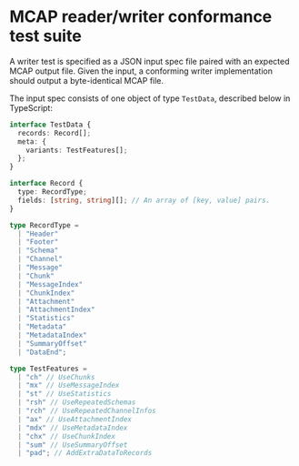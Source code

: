 # MCAP reader/writer conformance test suite

A writer test is specified as a JSON input spec file paired with an expected MCAP output file. Given the input, a conforming writer implementation should output a byte-identical MCAP file.

The input spec consists of one object of type `TestData`, described below in TypeScript:

```ts
interface TestData {
  records: Record[];
  meta: {
    variants: TestFeatures[];
  };
}

interface Record {
  type: RecordType;
  fields: [string, string][]; // An array of [key, value] pairs.
}

type RecordType =
  | "Header"
  | "Footer"
  | "Schema"
  | "Channel"
  | "Message"
  | "Chunk"
  | "MessageIndex"
  | "ChunkIndex"
  | "Attachment"
  | "AttachmentIndex"
  | "Statistics"
  | "Metadata"
  | "MetadataIndex"
  | "SummaryOffset"
  | "DataEnd";

type TestFeatures =
  | "ch" // UseChunks
  | "mx" // UseMessageIndex
  | "st" // UseStatistics
  | "rsh" // UseRepeatedSchemas
  | "rch" // UseRepeatedChannelInfos
  | "ax" // UseAttachmentIndex
  | "mdx" // UseMetadataIndex
  | "chx" // UseChunkIndex
  | "sum" // UseSummaryOffset
  | "pad"; // AddExtraDataToRecords
```
